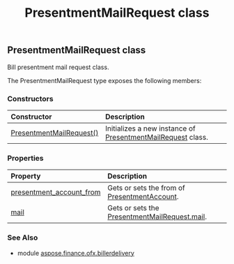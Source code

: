 ﻿---
title: PresentmentMailRequest class
second_title: Aspose.Finance for Python via .NET API References
description: 
type: docs
weight: 300
url: /python-net/aspose.finance.ofx.billerdelivery/presentmentmailrequest/
is_root: false
---

## PresentmentMailRequest class

Bill presentment mail request class.



The PresentmentMailRequest type exposes the following members:

### Constructors
| Constructor | Description |
| :- | :- |
| [PresentmentMailRequest()](/finance/python-net/aspose.finance.ofx.billerdelivery/presentmentmailrequest/__init__/#) | Initializes a new instance of [PresentmentMailRequest](/finance/python-net/aspose.finance.ofx.billerdelivery/presentmentmailrequest) class. |


### Properties
| Property | Description |
| :- | :- |
| [presentment_account_from](/finance/python-net/aspose.finance.ofx.billerdelivery/presentmentmailrequest/presentment_account_from) | Gets or sets the from of [PresentmentAccount](/finance/python-net/aspose.finance.ofx/presentmentaccount). |
| [mail](/finance/python-net/aspose.finance.ofx.billerdelivery/presentmentmailrequest/mail) | Gets or sets the [PresentmentMailRequest.mail](/finance/python-net/aspose.finance.ofx.billerdelivery/presentmentmailrequest#mail). |


### See Also

* module [aspose.finance.ofx.billerdelivery](../)
